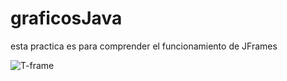 # graficosJava
esta practica es para comprender el funcionamiento de JFrames

    
    
   ![T-frame](https://user-images.githubusercontent.com/92198848/213884759-c83a1014-faf8-4f33-bd01-3c66fb1ea560.png)
